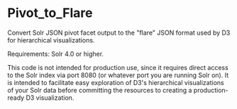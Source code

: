 Pivot_to_Flare
==============

Convert Solr JSON pivot facet output to the "flare" JSON format used by D3 for hierarchical visualizations. 

Requirements:
Solr 4.0 or higher.

This code is not intended for production use, since it requires direct access to the Solr index via port 8080
(or whatever port you are running Solr on). It is intended to facilitate easy exploration of D3's hierarchical 
visualizations of your Solr data before committing the resources to creating a production-ready D3 visualization.
